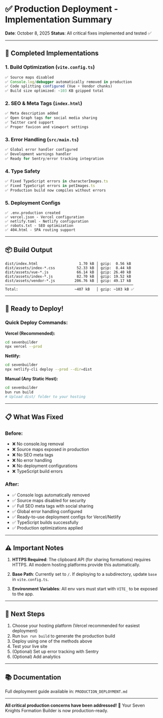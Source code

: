 # ✅ Production Deployment - Implementation Summary

**Date**: October 8, 2025
**Status**: All critical fixes implemented and tested ✅

---

## 🎯 Completed Implementations

### 1. **Build Optimization** (`vite.config.ts`)
```typescript
✅ Source maps disabled
✅ Console.log/debugger automatically removed in production
✅ Code splitting configured (Vue + Vendor chunks)
✅ Build size optimized: ~103 KB gzipped total
```

### 2. **SEO & Meta Tags** (`index.html`)
```typescript
✅ Meta description added
✅ Open Graph tags for social media sharing
✅ Twitter card support
✅ Proper favicon and viewport settings
```

### 3. **Error Handling** (`src/main.ts`)
```typescript
✅ Global error handler configured
✅ Development warnings handler
✅ Ready for Sentry/error tracking integration
```

### 4. **Type Safety**
```typescript
✅ Fixed TypeScript errors in characterImages.ts
✅ Fixed TypeScript errors in petImages.ts
✅ Production build now compiles without errors
```

### 5. **Deployment Configs**
```
✅ .env.production created
✅ vercel.json - Vercel configuration
✅ netlify.toml - Netlify configuration
✅ robots.txt - SEO optimization
✅ 404.html - SPA routing support
```

---

## 📦 Build Output

```
dist/index.html                   1.70 kB │ gzip:  0.56 kB
dist/assets/index-*.css          52.33 kB │ gzip:  8.44 kB
dist/assets/vue-*.js             66.14 kB │ gzip: 26.40 kB
dist/assets/index-*.js           82.70 kB │ gzip: 19.52 kB
dist/assets/vendor-*.js         206.76 kB │ gzip: 49.17 kB
───────────────────────────────────────────────────────────
Total:                          ~407 kB   │ gzip: ~103 kB ✅
```

---

## 🚀 Ready to Deploy!

### Quick Deploy Commands:

**Vercel (Recommended):**
```bash
cd sevenbuilder
npx vercel --prod
```

**Netlify:**
```bash
cd sevenbuilder
npx netlify-cli deploy --prod --dir=dist
```

**Manual (Any Static Host):**
```bash
cd sevenbuilder
bun run build
# Upload dist/ folder to your hosting
```

---

## 📋 What Was Fixed

### Before:
- ❌ No console.log removal
- ❌ Source maps exposed in production
- ❌ No SEO meta tags
- ❌ No error handling
- ❌ No deployment configurations
- ❌ TypeScript build errors

### After:
- ✅ Console logs automatically removed
- ✅ Source maps disabled for security
- ✅ Full SEO meta tags with social sharing
- ✅ Global error handling configured
- ✅ Ready-to-use deployment configs for Vercel/Netlify
- ✅ TypeScript builds successfully
- ✅ Production optimizations applied

---

## ⚠️ Important Notes

1. **HTTPS Required**: The clipboard API (for sharing formations) requires HTTPS. All modern hosting platforms provide this automatically.

2. **Base Path**: Currently set to `/`. If deploying to a subdirectory, update `base` in `vite.config.ts`.

3. **Environment Variables**: All env vars must start with `VITE_` to be exposed to the app.

---

## 🎉 Next Steps

1. Choose your hosting platform (Vercel recommended for easiest deployment)
2. Run `bun run build` to generate the production build
3. Deploy using one of the methods above
4. Test your live site
5. (Optional) Set up error tracking with Sentry
6. (Optional) Add analytics

---

## 📚 Documentation

Full deployment guide available in: `PRODUCTION_DEPLOYMENT.md`

---

**All critical production concerns have been addressed!** 🎉
Your Seven Knights Formation Builder is now production-ready.
